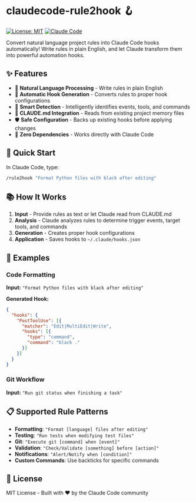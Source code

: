 # claudecode-rule2hook 🪝

[![License: MIT](https://img.shields.io/badge/License-MIT-yellow.svg)](https://opensource.org/licenses/MIT)
[![Claude Code](https://img.shields.io/badge/Claude%20Code-Compatible-blue.svg)](https://docs.anthropic.com/en/docs/claude-code)

Convert natural language project rules into Claude Code hooks automatically! Write rules in plain English, and let Claude transform them into powerful automation hooks.

## ✨ Features

- 🎯 **Natural Language Processing** - Write rules in plain English
- 🔄 **Automatic Hook Generation** - Converts rules to proper hook configurations
- 🧠 **Smart Detection** - Intelligently identifies events, tools, and commands
- 📝 **CLAUDE.md Integration** - Reads from existing project memory files
- 🛡️ **Safe Configuration** - Backs up existing hooks before applying changes
- 🚀 **Zero Dependencies** - Works directly with Claude Code

## 🚀 Quick Start

In Claude Code, type:

```bash
/rule2hook "Format Python files with black after editing"
```

## 📚 How It Works

1. **Input** - Provide rules as text or let Claude read from CLAUDE.md
2. **Analysis** - Claude analyzes rules to determine trigger events, target tools, and commands
3. **Generation** - Creates proper hook configurations
4. **Application** - Saves hooks to `~/.claude/hooks.json`

## 🎯 Examples

### Code Formatting
**Input:** `"Format Python files with black after editing"`

**Generated Hook:**
```json
{
  "hooks": {
    "PostToolUse": [{
      "matcher": "Edit|MultiEdit|Write",
      "hooks": [{
        "type": "command",
        "command": "black ."
      }]
    }]
  }
}
```

### Git Workflow
**Input:** `"Run git status when finishing a task"`

## 📋 Supported Rule Patterns

- **Formatting**: `"Format [language] files after editing"`
- **Testing**: `"Run tests when modifying test files"`
- **Git**: `"Execute git [command] when [event]"`
- **Validation**: `"Check/Validate [something] before [action]"`
- **Notifications**: `"Alert/Notify when [condition]"`
- **Custom Commands**: Use backticks for specific commands

## 📄 License

MIT License - Built with ❤️ by the Claude Code community